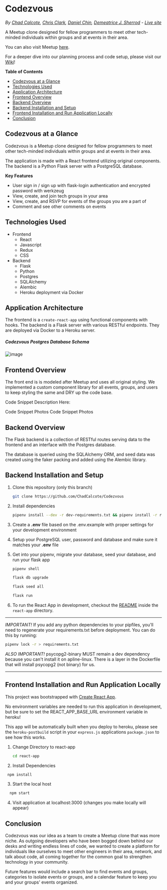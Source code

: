 # Codezvous
*By [Chad Calcote](http://chadcalcote.com/), [Chris Clark](https://percist.github.io/), [Daniel Chin](https://bongochin.github.io/#), [Demeatrice J. Sherrod](https://dem-eat-rice.github.io/) - [Live site](https://codezvous.herokuapp.com/)*

A Meetup clone designed for fellow programmers to meet other tech-minded individuals within groups and at events in their area.

You can also visit Meetup [here](https://www.meetup.com/home/).

For a deeper dive into our planning process and code setup, please visit our [Wiki](https://github.com/ChadCalcote/Codezvous/wiki)!

**Table of Contents**
  * [Codezvous at a Glance](#Codezvous-at-a-glance)
  * [Technologies Used](#technologies-used)
  * [Application Architecture](#application-architecture)
  * [Frontend Overview](#frontend-overview)
  * [Backend Overview](#backend-overview)
  * [Backend Installation and Setup](#Backend-Installation-and-Setup)
  * [Frontend Installation and Run Application Locally](#Frontend-Installation-and-Run-Application-Locally)
  * [Conclusion](#conclusion)

## Codezvous at a Glance
Codezvous is a Meetup clone designed for fellow programmers to meet other tech-minded individuals within groups and at events in their area.

The application is made with a React frontend utilizing original components.
The backend is a Python Flask server with a PostgreSQL database.

**Key Features**
* User sign in / sign up with flask-login authentication and encrypted password with werkzeug
* View, create, and join tech groups in your area
* View, create, and RSVP for events of the groups you are a part of
* Comment and see other comments on events

## Technologies Used
* Frontend
  * React
  * Javascript
  * Redux
  * CSS
* Backend
  * Flask
  * Python
  * Postgres
  * SQLAlchemy
  * Alembic
  * Heroku deployment via Docker

## Application Architecture
The frontend is a `create-react-app` using functional components with hooks. The backend is a Flask server with various RESTful endpoints. They are deployed via Docker to a Heroku server.

##### Codezvous Postgres Database Schema
![image](https://user-images.githubusercontent.com/65975008/110401346-a339de00-8036-11eb-842f-8714e64364da.png)


## Frontend Overview
The front end is is modeled after Meetup and uses all original styling. We implemented a custom component library for all events, groups, and users to keep styling the same and DRY up the code base.

Code Snippet Description Here:

Code Snippet Photos
Code Snippet Photos

## Backend Overview
The Flask backend is a collection of RESTful routes serving data to the frontend and an interface with the Postgres database.

The database is queried using the SQLAlchemy ORM, and seed data was created using the faker packing and added using the Alembic library.

## Backend Installation and Setup

1. Clone this repository (only this branch)

   ```bash
   git clone https://github.com/ChadCalcote/Codezvous
   ```

2. Install dependencies

      ```bash
      pipenv install --dev -r dev-requirements.txt && pipenv install -r requirements.txt
      ```

3. Create a **.env** file based on the .env.example with proper settings for your
   development environment

4. Setup your PostgreSQL user, password and database and make sure it matches your **.env** file

5. Get into your pipenv, migrate your database, seed your database, and run your flask app

   ```bash
   pipenv shell
   ```

   ```bash
   flask db upgrade
   ```

   ```bash
   flask seed all
   ```

   ```bash
   flask run
   ```

6. To run the React App in development, checkout the [README](./react-app/README.md) inside the `react-app` directory.

***
*IMPORTANT!*
   If you add any python dependencies to your pipfiles, you'll need to regenerate your requirements.txt before deployment.
   You can do this by running:

   ```bash
   pipenv lock -r > requirements.txt
   ```

*ALSO IMPORTANT!*
   psycopg2-binary MUST remain a dev dependency because you can't install it on apline-linux.
   There is a layer in the Dockerfile that will install psycopg2 (not binary) for us.
***

## Frontend Installation and Run Application Locally

This project was bootstrapped with [Create React App](https://github.com/facebook/create-react-app).

No environment variables are needed to run this application in development, but be sure to set the REACT_APP_BASE_URL environment variable in heroku!

This app will be automatically built when you deploy to heroku, please see the `heroku-postbuild` script in your `express.js` applications `package.json` to see how this works.

1. Change Directory to react-app

   ```bash
   cd react-app
   ```
   
2. Install Dependencies

  ```bash
   npm install
   ```
 
3. Start the local host

 ```bash
   npm start
   ```

4. Visit application at localhost:3000 (changes you make locally will appear)


## Conclusion
Codezvous was our idea as a team to create a Meetup clone that was more niche. As outgoing developers who have been bogged down behind our desks and writing endless lines of code, we wanted to create a platform for individuals like ourselves to meet other engineers in their area, network, and talk about code, all coming together for the common goal to strengthen technology in your community. 

Future features would include a search bar to find events and groups, categories to isolate events or groups, and a calendar feature to keep you and your groups' events organized.
